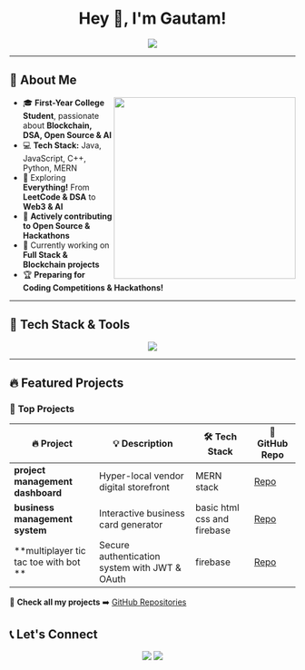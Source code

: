 
<h1 align="center">Hey 👋, I'm Gautam!</h1>

<p align="center">
  <img src="https://readme-typing-svg.herokuapp.com?font=Fira+Code&weight=600&size=22&pause=1000&color=F77D00&center=true&vCenter=true&width=700&lines=Full+Stack+Developer+%7C+Blockchain+%7C+DSA+%7C+Open+Source;Exploring+Everything+%F0%9F%9A%80+DSA%2C+LeetCode%2C+Blockchain%2C+Open+Source;JavaScript+%7C+Java+%7C+C%2B%2B+%7C+Python+%7C+MERN+%7C+Spring+Boot;Building+Awesome+Software+%26+AI+Projects!" />
</p>

---

## 🌟 **About Me**
<img align="right" src="https://cdn.dribbble.com/users/1162077/screenshots/3848914/media/7ed7d5ca074b48b328150e5a231e8d1f.gif" width="320" />

- 🎓 **First-Year College Student**, passionate about **Blockchain, DSA, Open Source & AI**  
- 💻 **Tech Stack:** Java, JavaScript, C++, Python, MERN 
- 🎯 Exploring **Everything!** From **LeetCode & DSA** to **Web3 & AI**  
- 🚀 **Actively contributing to Open Source & Hackathons**  
- 🎨 Currently working on **Full Stack & Blockchain projects**  
- 🏆 **Preparing for Coding Competitions & Hackathons!**  

---

## 🚀 **Tech Stack & Tools**
<div align="center">
  <img src="https://skillicons.dev/icons?i=java,js,cpp,python,mongodb,firebase,nodejs,react,express,spring,git,github,docker,linux,vscode,figma" />
</div>

---

## 🔥 **Featured Projects**
### 🚀 **Top Projects**
| 🔥 Project | 💡 Description | 🛠 Tech Stack | 🔗 GitHub Repo |
|------------|--------------|-------------|-------------|
|  **project management dashboard** | Hyper-local vendor digital storefront | MERN stack  | [Repo](https://github.com/Krishna-Sharma-g/taskboard-pro) |
|  **business management system** | Interactive business card generator | basic html css and firebase | [Repo](https://github.com/Manishym956/IgniteEdge) |
|  **multiplayer tic tac toe with bot ** | Secure authentication system with JWT & OAuth | firebase | [Repo](https://github.com/Krishna-Sharma-g/tic-tac-toe-online-game-) |

🔗 **Check all my projects** ➡️ [GitHub Repositories](https://github.com/yourusername?tab=repositories)



  
## 📞 Let's Connect
<p align="center"> 
  <a href="https://linkedin.com/in/yourusername"><img src="https://img.shields.io/badge/-LinkedIn-0077B5?style=for-the-badge&logo=linkedin&logoColor=white"></a> <a href="mailto:gautamkrishnasharma1@gmail.com"><img src="https://img.shields.io/badge/-Email-D14836?style=for-the-badge&logo=gmail&logoColor=white"></a> </p>
